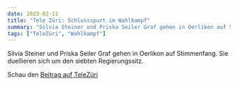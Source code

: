```yaml
---
date: 2023-02-11
title: "Tele Züri: Schlussspurt im Wahlkampf"
summary: "Silvia Steiner und Priska Seiler Graf gehen in Oerlikon auf Stimmenfang. Sie duellieren sich um den siebten Regierungssitz."
tags: ["TeleZüri", "Wahlkampf"]
---
```


Silvia Steiner und Priska Seiler Graf gehen in Oerlikon auf Stimmenfang. Sie duellieren sich um den siebten Regierungssitz.

Schau den [Beitrag auf TeleZüri](https://www.telezueri.ch/zuerinews/schlussspurt-im-wahlkampf-150077709)
